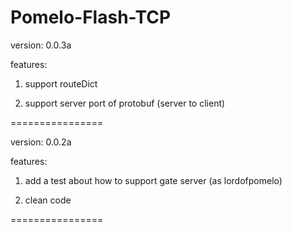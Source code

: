 Pomelo-Flash-TCP
================

version: 0.0.3a

features:

1. support routeDict

2. support server port of protobuf (server to client)

================

version: 0.0.2a

features:

1. add a test about how to support gate server (as lordofpomelo)

2. clean code

================